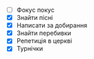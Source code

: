 - [ ] Фокус покус
- [x] Знайти пісні
- [x] Написати за добирання
- [x] Знайти перебивки
- [x] Репетиція в церкві
- [x] Турнічки